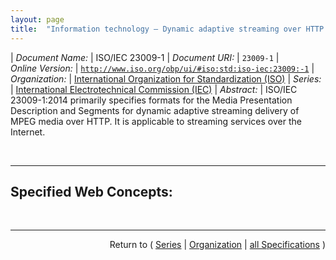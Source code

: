 ```yaml
---
layout: page
title:  "Information technology — Dynamic adaptive streaming over HTTP (DASH) — Part 1: Media presentation description and segment formats"
---
```


| *Document Name:* | ISO/IEC 23009-1
| *Document URI:* | `23009-1`
| *Online Version:* | [`http://www.iso.org/obp/ui/#iso:std:iso-iec:23009:-1`](http://www.iso.org/obp/ui/#iso:std:iso-iec:23009:-1)
| *Organization:* | [International Organization for Standardization (ISO)](..  "List of specification series by this organization")
| *Series:* | [International Electrotechnical Commission (IEC)](.  "List of specifications in this series")
| *Abstract:* | ISO/IEC 23009-1:2014 primarily specifies formats for the Media Presentation Description and Segments for dynamic adaptive streaming delivery of MPEG media over HTTP. It is applicable to streaming services over the Internet.

<br/>
<hr/>

## Specified Web Concepts:



<br/>
<hr/>

<p style="text-align: right">Return to ( <a href="./">Series</a> | <a href="../">Organization</a> | <a href="../../">all Specifications</a> )</p>